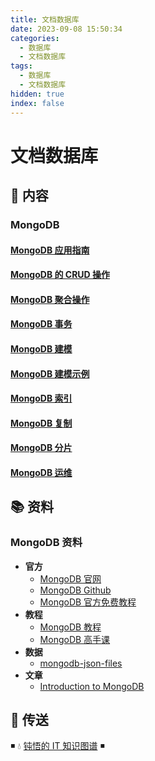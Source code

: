 ```yaml
---
title: 文档数据库
date: 2023-09-08 15:50:34
categories:
  - 数据库
  - 文档数据库
tags:
  - 数据库
  - 文档数据库
hidden: true
index: false
---
```


# 文档数据库

## 📖 内容

### MongoDB

#### [MongoDB 应用指南](01.MongoDB/01.MongoDB应用指南.md)

#### [MongoDB 的 CRUD 操作](01.MongoDB/02.MongoDB的CRUD操作.md)

#### [MongoDB 聚合操作](01.MongoDB/03.MongoDB的聚合操作.md)

#### [MongoDB 事务](01.MongoDB/04.MongoDB事务.md)

#### [MongoDB 建模](01.MongoDB/05.MongoDB建模.md)

#### [MongoDB 建模示例](01.MongoDB/06.MongoDB建模示例.md)

#### [MongoDB 索引](01.MongoDB/07.MongoDB索引.md)

#### [MongoDB 复制](01.MongoDB/08.MongoDB复制.md)

#### [MongoDB 分片](01.MongoDB/09.MongoDB分片.md)

#### [MongoDB 运维](01.MongoDB/20.MongoDB运维.md)

## 📚 资料

### MongoDB 资料

- **官方**
  - [MongoDB 官网](https://www.mongodb.com/)
  - [MongoDB Github](https://github.com/mongodb/mongo)
  - [MongoDB 官方免费教程](https://university.mongodb.com/)
- **教程**
  - [MongoDB 教程](https://www.runoob.com/mongodb/mongodb-tutorial.html)
  - [MongoDB 高手课](https://time.geekbang.org/course/intro/100040001)
- **数据**
  - [mongodb-json-files](https://github.com/ozlerhakan/mongodb-json-files)
- **文章**
  - [Introduction to MongoDB](https://www.slideshare.net/mdirolf/introduction-to-mongodb)

## 🚪 传送

◾ 💧 [钝悟的 IT 知识图谱](https://dunwu.github.io/waterdrop/) ◾
